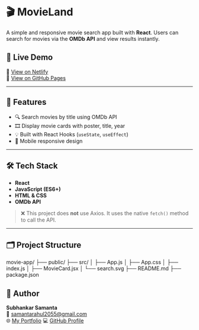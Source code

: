 # 🎬 MovieLand

A simple and responsive movie search app built with **React**. Users can search for movies via the **OMDb API** and view results instantly.


## 🚀 Live Demo
🔗 [View on Netlify](https://subtle-douhua-3d18e9.netlify.app/)  
🔗 [View on GitHub Pages](https://github.com/Subhankar-ok/movie-app.git)

---

## 🌟 Features
- 🔍 Search movies by title using OMDb API
- 🎞️ Display movie cards with poster, title, year
- 💡 Built with React Hooks (`useState`, `useEffect`)
- 📱 Mobile responsive design

---

## 🛠️ Tech Stack
- **React**
- **JavaScript (ES6+)**
- **HTML & CSS**
- **OMDb API**

> ❌ This project does **not** use Axios. It uses the native `fetch()` method to call the API.

---

## 🗂 Project Structure

movie-app/
├── public/
├── src/
│ ├── App.js
│ ├── App.css
│ ├── index.js
│ ├── MovieCard.jsx
│ └── search.svg
├── README.md
├── package.json

## 🙌 Author
**Subhankar Samanta**  
📧 [samantarahul2055@gmail.com](mailto:samantarahul2055@gmail.com)  
🌐 [My Portfolio](https://subhanakar-okhb.netlify.app/)
💻 [GitHub Profile](https://github.com/Subhankar-ok)
